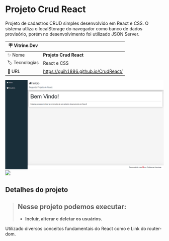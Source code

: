 # Projeto Crud React

Projeto de cadastros CRUD simples desenvolvido em React e CSS. O sistema utliza o localStorage do navegador como banco de dados provisório, porém no desenvolvimento foi utilizado JSON Server.

| :placard: Vitrine.Dev |     |
| -------------  | --- |
| :sparkles: Nome        | **Projeto Crud React**
| :label: Tecnologias | React e CSS
| :rocket: URL         | https://guih1886.github.io/CrudReact/

<!-- Inserir imagem com a #vitrinedev ao final do link -->
![](https://github.com/guih1886/CrudReact/blob/main/src/assets/imgs/crudReact1.png#vitrinedev)
![](https://github.com/guih1886/projeto-aluroni/blob/main/src/assets/imgs/crudReact2.jpg)


## Detalhes do projeto

> ## Nesse projeto podemos executar:
>
> - **Incluir, alterar e deletar os usuários.**

Utilizado diversos conceitos fundamentais do React como e Link do router-dom.
